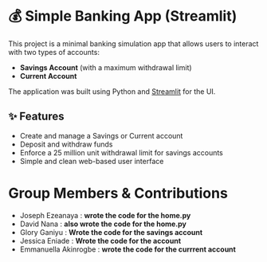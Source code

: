 # 💰 Simple Banking App (Streamlit)

This project is a minimal banking simulation app that allows users to interact with two types of accounts:
- **Savings Account** (with a maximum withdrawal limit)
- **Current Account**

The application was built using Python and [Streamlit](https://streamlit.io/) for the UI.


## ✨ Features

- Create and manage a Savings or Current account
- Deposit and withdraw funds
- Enforce a 25 million unit withdrawal limit for savings accounts
- Simple and clean web-based user interface

# **Group Members & Contributions** 
- Joseph Ezeanaya :    **wrote the code for the home.py**
- David Nana :    **also wrote the code for the home.py**
- Glory Ganiyu :    **Wrote the code for the savings account**
- Jessica Eniade :    **Wrote the code for the account**
- Emmanuella Akinrogbe :    **wrote the code for the currrent account**
